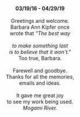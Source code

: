 
<p align="center">
<b>03/19/16 - 04/29/19</b><br><br>
Greetings and welcome.<br>
Barbara Ann Kipfer once<br>
wrote that <em>"The best way<br><br>
to make something last<br>
is to believe that it won't."</em><br>
Too true, Barbara.<br><br>
Farewell and goodbye.<br>
Thanks for all the memories,<br>
emails and ideas.<br><br>
It gave me great joy<br>
to see my work being used.<br>
<em>Mogami River.</em><br>
</p>
